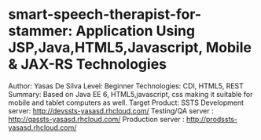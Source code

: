 smart-speech-therapist-for-stammer: Application Using JSP,Java,HTML5,Javascript, Mobile & JAX-RS Technologies 
=========================================================================================================
Author: Yasas De Silva
Level: Beginner 
Technologies: CDI, HTML5, REST
Summary: Based on Java EE 6, HTML5,javascript, css making it suitable for mobile and tablet computers as well.
Target Product: SSTS
Development server: http://devssts-yasasd.rhcloud.com/
Testing/QA server : http://qassts-yasasd.rhcloud.com/ 
Production server : http://prodssts-yasasd.rhcloud.com/

